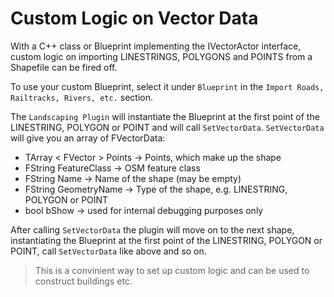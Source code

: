 # Custom Logic on Vector Data

With a C++ class or Blueprint implementing the IVectorActor interface, custom logic on importing LINESTRINGS, POLYGONS and POINTS from a Shapefile can be fired off.

To use your custom Blueprint, select it under `Blueprint` in the `Import Roads, Railtracks, Rivers, etc.` section.

The `Landscaping Plugin` will instantiate the Blueprint at the first point of the LINESTRING, POLYGON or POINT and will call `SetVectorData`. `SetVectorData` will give you an array of FVectorData:

- TArray < FVector > Points -> Points, which make up the shape
- FString FeatureClass -> OSM feature class
- FString Name -> Name of the shape (may be empty)
- FString GeometryName -> Type of the shape, e.g. LINESTRING, POLYGON or POINT
- bool bShow -> used for internal debugging purposes only

After calling `SetVectorData` the plugin will move on to the next shape, instantiating the Blueprint at the first point of the LINESTRING, POLYGON or POINT, call `SetVectorData` like above and so on.

> This is a convinient way to set up custom logic and can be used to construct buildings etc.

